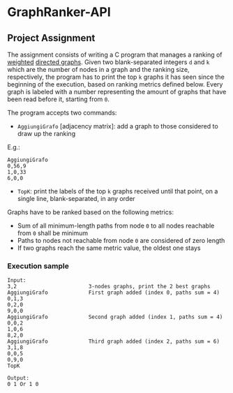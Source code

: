 # GraphRanker-API
## Project Assignment
The assignment consists of writing a C program that manages a ranking of 
[weighted](https://en.wikipedia.org/wiki/Graph_(discrete_mathematics)#Weighted_graph) 
[directed graphs](https://en.wikipedia.org/wiki/Graph_(discrete_mathematics)#Directed_graph). 
Given two blank-separated integers `d` and `k` which are the number of nodes in a graph and the ranking size, respectively, 
the program has to print the top `k` graphs it has seen since the beginning of the execution, based on ranking metrics defined below.
Every graph is labeled with a number representing the amount of graphs that have been read before it, starting from `0`.

The program accepts two commands:
- `AggiungiGrafo` [adjacency matrix]: add a graph to those considered to draw up the ranking

E.g.:
```
AggiungiGrafo
0,56,9
1,0,33
6,0,0
```
- `TopK`: print the labels of the top `k` graphs received until that point, on a single line, blank-separated, in any order

Graphs have to be ranked based on the following metrics:
- Sum of all minimum-length paths from node `0` to all nodes reachable from `0` shall be minimum
- Paths to nodes not reachable from node `0` are considered of zero length
- If two graphs reach the same metric value, the oldest one stays

### Execution sample
```
Input:
3,2                       3-nodes graphs, print the 2 best graphs
AggiungiGrafo             First graph added (index 0, paths sum = 4)
0,1,3
0,2,0
9,0,0
AggiungiGrafo             Second graph added (index 1, paths sum = 4)
0,0,2
1,0,6
8,2,0
AggiungiGrafo             Third graph added (index 2, paths sum = 6)
3,1,8
0,0,5
0,9,0
TopK

Output:
0 1 Or 1 0
```
